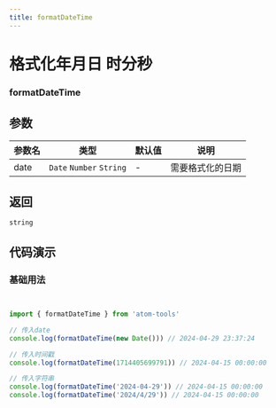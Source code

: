 ```yaml
---
title: formatDateTime
---
```


# 格式化年月日 时分秒

### formatDateTime


## 参数

| 参数名 | 类型 | 默认值 | 说明 |
| --- | --- | --- | --- |
| date | `Date`  `Number` `String` | - | 需要格式化的日期 |

## 返回

`string` 

## 代码演示

### 基础用法

```js


import { formatDateTime } from 'atom-tools'

// 传入date
console.log(formatDateTime(new Date())) // 2024-04-29 23:37:24

// 传入时间戳
console.log(formatDateTime(1714405699791)) // 2024-04-15 00:00:00

// 传入字符串
console.log(formatDateTime('2024-04-29')) // 2024-04-15 00:00:00
console.log(formatDateTime('2024/4/29')) // 2024-04-15 00:00:00
```
